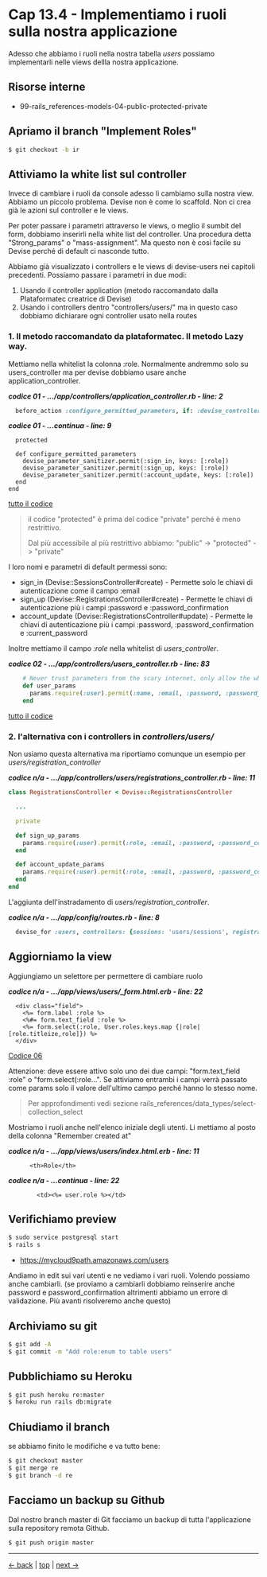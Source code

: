 # <a name="top"></a> Cap 13.4 - Implementiamo i ruoli sulla nostra applicazione

Adesso che abbiamo i ruoli nella nostra tabella *users* possiamo implementarli nelle views dellla nostra applicazione.



## Risorse interne

- 99-rails_references-models-04-public-protected-private



## Apriamo il branch "Implement Roles"

```bash
$ git checkout -b ir
```



## Attiviamo la white list sul controller

Invece di cambiare i ruoli da console adesso li cambiamo sulla nostra view.
Abbiamo un piccolo problema. Devise non è come lo scaffold. Non ci crea già le azioni sul controller e le views.

Per poter passare i parametri attraverso le views, o meglio il sumbit del form, dobbiamo inserirli nella white list del controller. Una procedura detta "Strong_params" o "mass-assignment". Ma questo non è così facile su Devise perché di default ci nasconde tutto.

Abbiamo già visualizzato i controllers e le views di devise-users nei capitoli precedenti.
Possiamo passare i parametri in due modi:

1. Usando il controller application (metodo raccomandato dalla Plataformatec creatrice di Devise)
2. Usando i controllers dentro "controllers/users/" ma in questo caso dobbiamo dichiarare ogni controller usato nella routes



### 1. Il metodo raccomandato da plataformatec. Il metodo Lazy way.

Mettiamo nella whitelist la colonna :role. Normalmente andremmo solo su users_controller ma per devise dobbiamo usare anche application_controller.

***codice 01 - .../app/controllers/application_controller.rb - line: 2***

```ruby
  before_action :configure_permitted_parameters, if: :devise_controller?
```

***codice 01 - ...continua - line: 9***

```
  protected

  def configure_permitted_parameters
    devise_parameter_sanitizer.permit(:sign_in, keys: [:role])
    devise_parameter_sanitizer.permit(:sign_up, keys: [:role])
    devise_parameter_sanitizer.permit(:account_update, keys: [:role])
  end
end
```

[tutto il codice](#01-13-03_01all)

> il codice "protected" è prima del codice "private" perché è meno restrittivo.
>
> Dal più accessibile al più restrittivo abbiamo: "public" -> "protected" -> "private"

I loro nomi e parametri di default permessi sono:

- sign_in (Devise::SessionsController#create) - Permette solo le chiavi di autenticazione come il campo :email
- sign_up (Devise::RegistrationsController#create) - Permette le chiavi di autenticazione più i campi :password e :password_confirmation
- account_update (Devise::RegistrationsController#update) - Permette le chiavi di autenticazione più i campi :password, :password_confirmation e :current_password


Inoltre mettiamo il campo *:role* nella whitelist di *users_controller*.

***codice 02 - .../app/controllers/users_controller.rb - line: 83***

```ruby
    # Never trust parameters from the scary internet, only allow the white list through.
    def user_params
      params.require(:user).permit(:name, :email, :password, :password_confirmation, :role)
    end
```

[tutto il codice](#01-13-03_02all)



### 2. l'alternativa con i controllers in *controllers/users/*

Non usiamo questa alternativa ma riportiamo comunque un esempio per *users/registration_controller*

***codice n/a - .../app/controllers/users/registrations_controller.rb - line: 11***

```ruby
class RegistrationsController < Devise::RegistrationsController

  ...

  private

  def sign_up_params
    params.require(:user).permit(:role, :email, :password, :password_confirmation)
  end

  def account_update_params
    params.require(:user).permit(:role, :email, :password, :password_confirmation, :current_password)
  end
end
```

L'aggiunta dell'instradamento di *users/registration_controller*.

***codice n/a - .../app/config/routes.rb - line: 8***

```ruby
  devise_for :users, controllers: {sessions: 'users/sessions', registration: 'users/registration'}, path: '', path_names: {sign_in: 'login'}
```



## Aggiorniamo la view

Aggiungiamo un selettore per permettere di cambiare ruolo

***codice n/a - .../app/views/users/_form.html.erb - line: 22***

```html+erb
  <div class="field">    
    <%= form.label :role %>
    <%#= form.text_field :role %>
    <%= form.select(:role, User.roles.keys.map {|role| [role.titleize,role]}) %>
  </div>
```

[Codice 06](#01-09-03_06all)

Attenzione: deve essere attivo solo uno dei due campi: "form.text_field :role" o "form.select(:role...". Se attiviamo entrambi i campi verrà passato come params solo il valore dell'ultimo campo perché hanno lo stesso nome.

> Per approfondimenti vedi sezione rails_references/data_types/select-collection_select


Mostriamo i ruoli anche nell'elenco iniziale degli utenti. Li mettiamo al posto della colonna "Remember created at"

***codice n/a - .../app/views/users/index.html.erb - line: 11***

```html+erb
      <th>Role</th>
```

***codice n/a - ...continua - line: 22***

```html+erb
        <td><%= user.role %></td>
```



## Verifichiamo preview

```bash
$ sudo service postgresql start
$ rails s
```

- https://mycloud9path.amazonaws.com/users

Andiamo in edit sui vari utenti e ne vediamo i vari ruoli. Volendo possiamo anche cambiarli.
(se proviamo a cambiarli dobbiamo reinserire anche password e password_confirmation altrimenti abbiamo un errore di validazione. Più avanti risolveremo anche questo)



## Archiviamo su git

```bash
$ git add -A
$ git commit -m "Add role:enum to table users"
```



## Pubblichiamo su Heroku

```bash
$ git push heroku re:master
$ heroku run rails db:migrate
```



## Chiudiamo il branch

se abbiamo finito le modifiche e va tutto bene:

```bash
$ git checkout master
$ git merge re
$ git branch -d re
```



## Facciamo un backup su Github

Dal nostro branch master di Git facciamo un backup di tutta l'applicazione sulla repository remota Github.

```bash
$ git push origin master
```



---

[<- back](https://github.com/flaviobordonidev/leanpubabrandnewcms/blob/master/01-base/09-manage_users/03-browser_tab_title_users-it.md)
 | [top](#top) |
[next ->](https://github.com/flaviobordonidev/leanpubabrandnewcms/blob/master/01-base/10-users_i18n/02-users_form_i18n-it.md)
